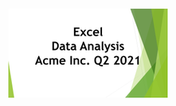 [![Data Analysis](https://github.com/CyclopeLab/Portfolio/blob/main/Data%20Analysis/Images/Excel%20Data%20Analysys_SM.png)](https://github.com/CyclopeLab/Portfolio/blob/main/Data%20Analysis/ExcelAcmeReport.md)
